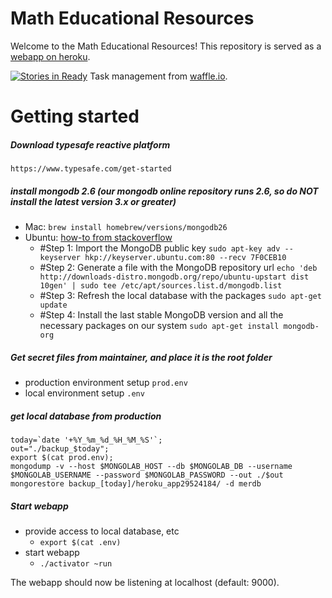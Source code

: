Math Educational Resources
=================================

Welcome to the Math Educational Resources! This repository is served as a [webapp on heroku](http://merapp.herokuapp.com/).

[![Stories in Ready](https://badge.waffle.io/wayneyu/merapp.png?label=ready&title=Ready)](http://waffle.io/wayneyu/merapp) Task management from [waffle.io](https://waffle.io/).



Getting started
===============
##### Download typesafe reactive platform
```
https://www.typesafe.com/get-started
```

##### install mongodb 2.6 (our mongodb online repository runs 2.6, so do *NOT* install the latest version 3.x or greater)
  * Mac: `brew install homebrew/versions/mongodb26`
  * Ubuntu: [how-to from stackoverflow](http://stackoverflow.com/questions/28945921/e-unable-to-locate-package-mongodb-org)
    * #Step 1:  Import the MongoDB public key 
    `sudo apt-key adv --keyserver hkp://keyserver.ubuntu.com:80 --recv 7F0CEB10`
    * #Step 2: Generate a file with the MongoDB repository url
    `echo 'deb http://downloads-distro.mongodb.org/repo/ubuntu-upstart dist 10gen' | sudo tee /etc/apt/sources.list.d/mongodb.list`
    * #Step 3: Refresh the local database with the packages
    `sudo apt-get update`
    * #Step 4: Install the last stable MongoDB version and all the necessary packages on our system
    `sudo apt-get install mongodb-org`

##### Get secret files from maintainer, and place it is the root folder
  * production environment setup `prod.env`
  * local environment setup `.env`

##### get local database from production

```
today=`date '+%Y_%m_%d_%H_%M_%S'`;
out="./backup_$today";
export $(cat prod.env);
mongodump -v --host $MONGOLAB_HOST --db $MONGOLAB_DB --username $MONGOLAB_USERNAME --password $MONGOLAB_PASSWORD --out ./$out
mongorestore backup_[today]/heroku_app29524184/ -d merdb
```

##### Start webapp
  * provide access to local database, etc
    * `export $(cat .env)`
  * start webapp
    * `./activator ~run`

The webapp should now be listening at localhost (default: 9000).
